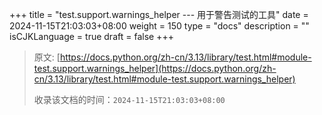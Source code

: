 +++
title = "test.support.warnings_helper --- 用于警告测试的工具"
date = 2024-11-15T21:03:03+08:00
weight = 150
type = "docs"
description = ""
isCJKLanguage = true
draft = false
+++

> 原文: [https://docs.python.org/zh-cn/3.13/library/test.html#module-test.support.warnings_helper](https://docs.python.org/zh-cn/3.13/library/test.html#module-test.support.warnings_helper)
>
> 收录该文档的时间：`2024-11-15T21:03:03+08:00`
